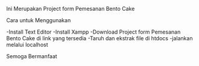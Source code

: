 Ini Merupakan Project form Pemesanan Bento Cake

Cara untuk Menggunakan

-Install Text Editor
-Install Xampp
-Download Project form Pemesanan Bento Cake di link yang tersedia
-Taruh dan ekstrak file di htdocs
-jalankan melalui localhost

Semoga Bermanfaat
